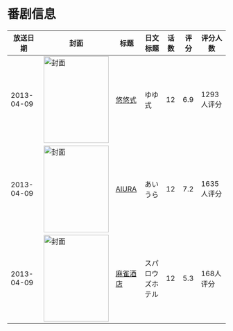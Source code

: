 # 番剧信息

|放送日期|封面|标题|日文标题|话数|评分|评分人数|
|---|---|---|---|---|---|---|
|2013-04-09|<img src="//lain.bgm.tv/pic/cover/c/61/79/46828_9hz5h.jpg" alt="封面" style="width:150px;height:200px;object-fit:cover;">|[悠悠式](https://bangumi.tv/subject/46828)|ゆゆ式|12|6.9|1293人评分|
|2013-04-09|<img src="//lain.bgm.tv/pic/cover/c/ab/a2/56159_5zydj.jpg" alt="封面" style="width:150px;height:200px;object-fit:cover;">|[AIURA](https://bangumi.tv/subject/56159)|あいうら|12|7.2|1635人评分|
|2013-04-09|<img src="//lain.bgm.tv/pic/cover/c/d5/25/66414_Zk0qP.jpg" alt="封面" style="width:150px;height:200px;object-fit:cover;">|[麻雀酒店](https://bangumi.tv/subject/66414)|スパロウズホテル|12|5.3|168人评分|
